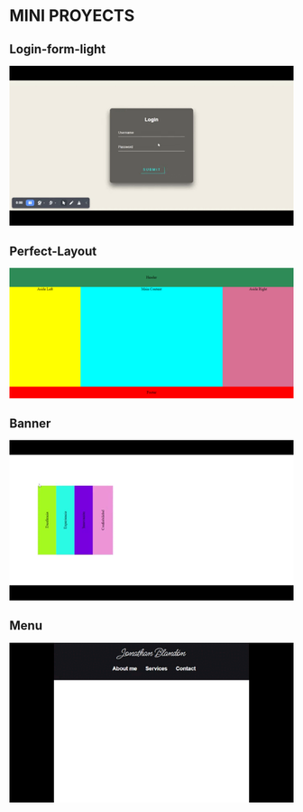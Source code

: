 # MINI PROYECTS

## Login-form-light

![Login-form-light](/Login_Form_Light/Login-Form-Light_Trim.gif)

## Perfect-Layout

![Perfect-Layout](/Perfect_Layout/Perfect-Layout.png)

## Banner

![Banner](/Banner/Bannner.gif)

## Menu

![Menu](/Menu/Menu-Responsive.gif)